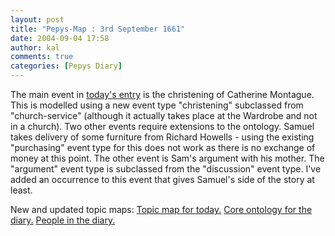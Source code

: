 ```yaml
---
layout: post
title: "Pepys-Map : 3rd September 1661"
date: 2004-09-04 17:58
author: kal
comments: true
categories: [Pepys Diary]
---
```

The main event in <a href="http://www.pepysdiary.com/archive/1661/09/03/index.php">today's entry</a> is the christening of Catherine Montague. This is modelled using a new event type "christening" subclassed from "church-service" (although it actually takes place at the Wardrobe and not in a church).
Two other events require extensions to the ontology.
Samuel takes delivery of some furniture from Richard Howells - using the existing "purchasing" event type for this does not work as there is no exchange of money at this point.
The other event is Sam's argument with his mother. The "argument" event type is subclassed from the "discussion" event type. I've added an occurrence to this event that gives Samuel's side of the story at least.

<!--more-->
New and updated topic maps:
<a href="http://www.techquila.com/blog/archives/16610903.ltm">Topic map for today.</a>
<a href="http://www.techquila.com/blog/archives/pepys-diary-ontology.ltm">Core ontology for the diary.</a>
<a href="http://www.techquila.com/blog/archives/pepys-diary-people.ltm">People in the diary.</a>


